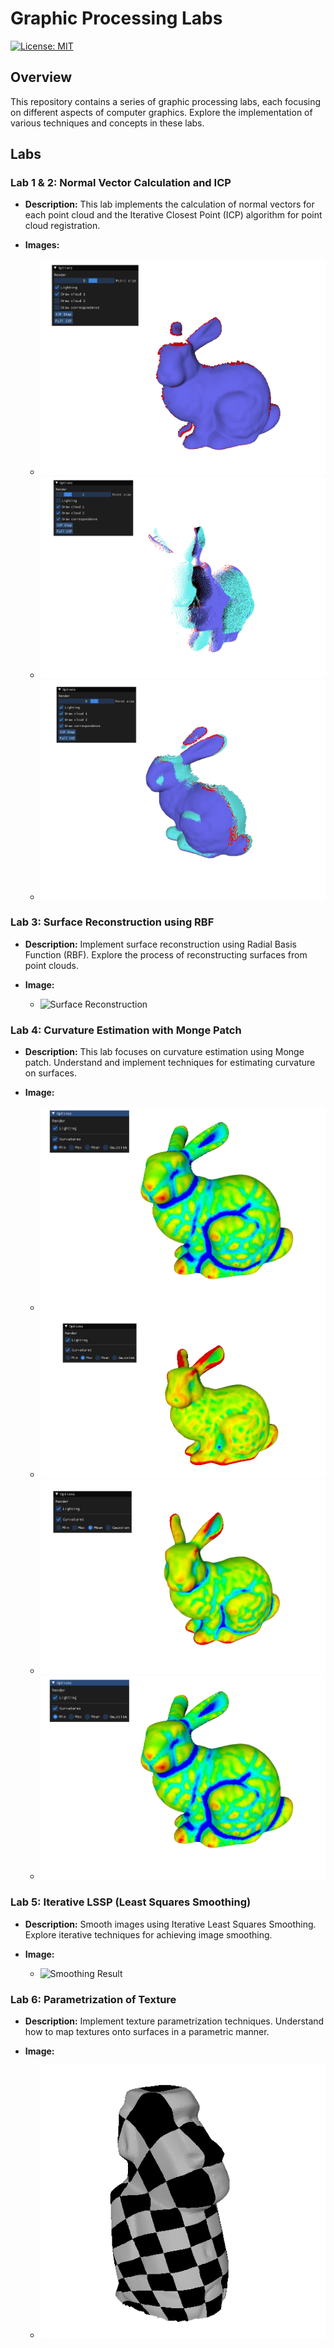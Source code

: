 # Graphic Processing Labs

[![License: MIT](https://img.shields.io/badge/License-MIT-yellow.svg)](https://opensource.org/licenses/MIT)

## Overview

This repository contains a series of graphic processing labs, each focusing on different aspects of computer graphics. Explore the implementation of various techniques and concepts in these labs.

## Labs

### Lab 1 & 2: Normal Vector Calculation and ICP

- **Description:** This lab implements the calculation of normal vectors for each point cloud and the Iterative Closest Point (ICP) algorithm for point cloud registration.

- **Images:**
  - ![Normal Vectors](./Lab1-2/images/normal.png)
  - ![Not Allinegt Clouds](./Lab1-2/images/begin_not_alligned.png)
  - ![ICP Result](./Lab1-2/images/ICP.png)

### Lab 3: Surface Reconstruction using RBF

- **Description:** Implement surface reconstruction using Radial Basis Function (RBF). Explore the process of reconstructing surfaces from point clouds.

- **Image:**
  - ![Surface Reconstruction](./Lab3/images/surface_reconstruction.png)

### Lab 4: Curvature Estimation with Monge Patch

- **Description:** This lab focuses on curvature estimation using Monge patch. Understand and implement techniques for estimating curvature on surfaces.

- **Image:**
  - ![Min Curvature](./Lab4/images/min.png)
  - ![Max Curvature](./Lab4/images/max.png)
  - ![Mean Curvature](./Lab4/images/mean.png)
  - ![Gaussian Curvature](./Lab4/images/min.png)

### Lab 5: Iterative LSSP (Least Squares Smoothing)

- **Description:** Smooth images using Iterative Least Squares Smoothing. Explore iterative techniques for achieving image smoothing.

- **Image:**
  - ![Smoothing Result](./Lab5/images/smooted.png)

### Lab 6: Parametrization of Texture

- **Description:** Implement texture parametrization techniques. Understand how to map textures onto surfaces in a parametric manner.

- **Image:**
  - ![Texture Parametrization](./lab6/images/param.png)

